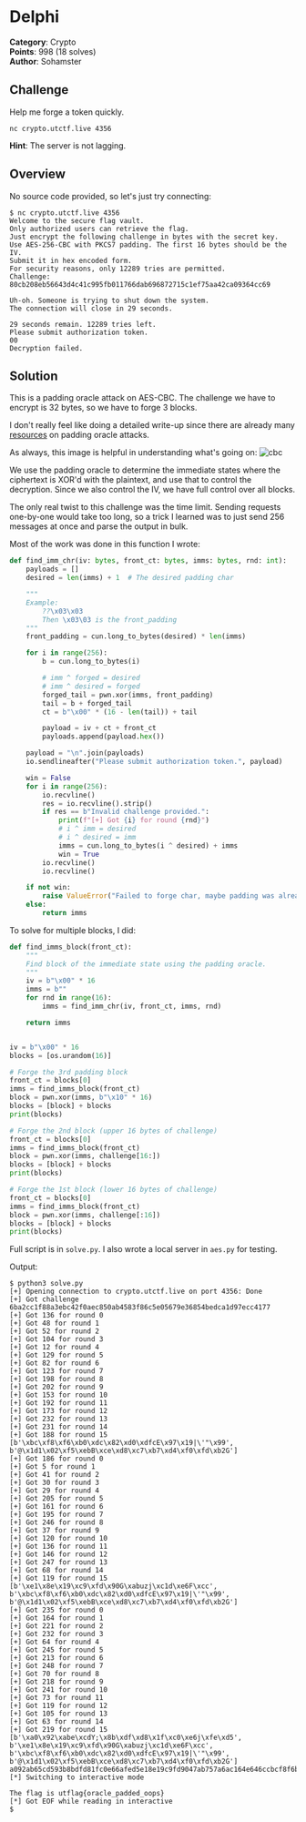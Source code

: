 # Delphi

**Category**: Crypto \
**Points**: 998 (18 solves) \
**Author**: Sohamster

## Challenge

Help me forge a token quickly.

`nc crypto.utctf.live 4356`

**Hint**: The server is not lagging.

## Overview

No source code provided, so let's just try connecting:
```
$ nc crypto.utctf.live 4356
Welcome to the secure flag vault.
Only authorized users can retrieve the flag.
Just encrypt the following challenge in bytes with the secret key.
Use AES-256-CBC with PKCS7 padding. The first 16 bytes should be the IV.
Submit it in hex encoded form.
For security reasons, only 12289 tries are permitted.
Challenge: 80cb208eb56643d4c41c995fb011766dab696872715c1ef75aa42ca09364cc69

Uh-oh. Someone is trying to shut down the system.
The connection will close in 29 seconds.

29 seconds remain. 12289 tries left.
Please submit authorization token.
00
Decryption failed.
```

## Solution

This is a padding oracle attack on AES-CBC.
The challenge we have to encrypt is 32 bytes, so we have to forge 3 blocks.

I don't really feel like doing a detailed write-up since there are already many
[resources](https://robertheaton.com/2013/07/29/padding-oracle-attack/) on
padding oracle attacks.

As always, this image is helpful in understanding what's going on:
![cbc](https://upload.wikimedia.org/wikipedia/commons/thumb/2/2a/CBC_decryption.svg/1200px-CBC_decryption.svg.png)

We use the padding oracle to determine the immediate states where the
ciphertext is XOR'd with the plaintext, and use that to control the decryption.
Since we also control the IV, we have full control over all blocks.

The only real twist to this challenge was the time limit. Sending requests
one-by-one would take too long, so a trick I learned was to just send 256
messages at once and parse the output in bulk.

Most of the work was done in this function I wrote:
```python
def find_imm_chr(iv: bytes, front_ct: bytes, imms: bytes, rnd: int):
    payloads = []
    desired = len(imms) + 1  # The desired padding char

    """
    Example:
        ??\x03\x03
        Then \x03\03 is the front_padding
    """
    front_padding = cun.long_to_bytes(desired) * len(imms)

    for i in range(256):
        b = cun.long_to_bytes(i)

        # imm ^ forged = desired
        # imm ^ desired = forged
        forged_tail = pwn.xor(imms, front_padding)
        tail = b + forged_tail
        ct = b"\x00" * (16 - len(tail)) + tail

        payload = iv + ct + front_ct
        payloads.append(payload.hex())

    payload = "\n".join(payloads)
    io.sendlineafter("Please submit authorization token.", payload)

    win = False
    for i in range(256):
        io.recvline()
        res = io.recvline().strip()
        if res == b"Invalid challenge provided.":
            print(f"[+] Got {i} for round {rnd}")
            # i ^ imm = desired
            # i ^ desired = imm
            imms = cun.long_to_bytes(i ^ desired) + imms
            win = True
        io.recvline()
        io.recvline()

    if not win:
        raise ValueError("Failed to forge char, maybe padding was already there?")
    else:
        return imms
```

To solve for multiple blocks, I did:
```python
def find_imms_block(front_ct):
    """
    Find block of the immediate state using the padding oracle.
    """
    iv = b"\x00" * 16
    imms = b""
    for rnd in range(16):
        imms = find_imm_chr(iv, front_ct, imms, rnd)

    return imms


iv = b"\x00" * 16
blocks = [os.urandom(16)]

# Forge the 3rd padding block
front_ct = blocks[0]
imms = find_imms_block(front_ct)
block = pwn.xor(imms, b"\x10" * 16)
blocks = [block] + blocks
print(blocks)

# Forge the 2nd block (upper 16 bytes of challenge)
front_ct = blocks[0]
imms = find_imms_block(front_ct)
block = pwn.xor(imms, challenge[16:])
blocks = [block] + blocks
print(blocks)

# Forge the 1st block (lower 16 bytes of challenge)
front_ct = blocks[0]
imms = find_imms_block(front_ct)
block = pwn.xor(imms, challenge[:16])
blocks = [block] + blocks
print(blocks)
```

Full script is in `solve.py`. I also wrote a local server in `aes.py` for
testing.

Output:
```
$ python3 solve.py
[+] Opening connection to crypto.utctf.live on port 4356: Done
[+] Got challenge 6ba2cc1f88a3ebc42f0aec850ab4583f86c5e05679e36854bedca1d97ecc4177
[+] Got 136 for round 0
[+] Got 48 for round 1
[+] Got 52 for round 2
[+] Got 104 for round 3
[+] Got 12 for round 4
[+] Got 129 for round 5
[+] Got 82 for round 6
[+] Got 123 for round 7
[+] Got 198 for round 8
[+] Got 202 for round 9
[+] Got 153 for round 10
[+] Got 192 for round 11
[+] Got 173 for round 12
[+] Got 232 for round 13
[+] Got 231 for round 14
[+] Got 188 for round 15
[b'\xbc\xf8\xf6\xb0\xdc\x82\xd0\xdfcE\x97\x19|\'"\x99', b'@\x1d1\x02\xf5\xebB\xce\xd8\xc7\xb7\xd4\xf0\xfd\xb2G']
[+] Got 186 for round 0
[+] Got 5 for round 1
[+] Got 41 for round 2
[+] Got 30 for round 3
[+] Got 29 for round 4
[+] Got 205 for round 5
[+] Got 161 for round 6
[+] Got 195 for round 7
[+] Got 246 for round 8
[+] Got 37 for round 9
[+] Got 120 for round 10
[+] Got 136 for round 11
[+] Got 146 for round 12
[+] Got 247 for round 13
[+] Got 68 for round 14
[+] Got 119 for round 15
[b'\xe1\x8e\x19\xc9\xfd\x90G\xabuzj\xc1d\xe6F\xcc', b'\xbc\xf8\xf6\xb0\xdc\x82\xd0\xdfcE\x97\x19|\'"\x99', b'@\x1d1\x02\xf5\xebB\xce\xd8\xc7\xb7\xd4\xf0\xfd\xb2G']
[+] Got 235 for round 0
[+] Got 164 for round 1
[+] Got 221 for round 2
[+] Got 232 for round 3
[+] Got 64 for round 4
[+] Got 245 for round 5
[+] Got 213 for round 6
[+] Got 248 for round 7
[+] Got 70 for round 8
[+] Got 218 for round 9
[+] Got 241 for round 10
[+] Got 73 for round 11
[+] Got 119 for round 12
[+] Got 105 for round 13
[+] Got 63 for round 14
[+] Got 219 for round 15
[b'\xa0\x92\xabe\xcdY;\x8b\xdf\xd8\x1f\xc0\xe6j\xfe\xd5', b'\xe1\x8e\x19\xc9\xfd\x90G\xabuzj\xc1d\xe6F\xcc', b'\xbc\xf8\xf6\xb0\xdc\x82\xd0\xdfcE\x97\x19|\'"\x99', b'@\x1d1\x02\xf5\xebB\xce\xd8\xc7\xb7\xd4\xf0\xfd\xb2G']
a092ab65cd593b8bdfd81fc0e66afed5e18e19c9fd9047ab757a6ac164e646ccbcf8f6b0dc82d0df634597197c272299401d3102f5eb42ced8c7b7d4f0fdb247
[*] Switching to interactive mode

The flag is utflag{oracle_padded_oops}
[*] Got EOF while reading in interactive
$
```
